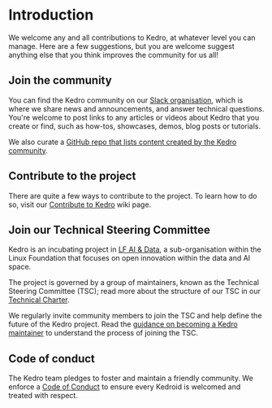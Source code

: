 # Introduction

We welcome any and all contributions to Kedro, at whatever level you can manage. Here are a few suggestions, but you are welcome suggest anything else that you think improves the community for us all!

## Join the community

You can find the Kedro community on our [Slack organisation](https://slack.kedro.org/), which is where we share news and announcements, and answer technical questions. You're welcome to post links to any articles or videos about Kedro that you create or find, such as how-tos, showcases, demos, blog posts or tutorials.

We also curate a [GitHub repo that lists content created by the Kedro community](https://github.com/kedro-org/awesome-kedro).

## Contribute to the project

There are quite a few ways to contribute to the project. To learn how to do so, visit our [Contribute to Kedro](https://github.com/kedro-org/kedro/wiki/Contribute-to-Kedro) wiki page.

## Join our Technical Steering Committee

Kedro is an incubating project in [LF AI & Data](https://lfaidata.foundation/), a sub-organisation within the Linux Foundation that focuses on open innovation within the data and AI space.

The project is governed by a group of maintainers, known as the Technical Steering Committee (TSC); read more about the structure of our TSC in our [Technical Charter](./kedro_technical_charter.pdf).

We regularly invite community members to join the TSC and help define the future of the Kedro project. Read the [guidance on becoming a Kedro maintainer](https://docs.kedro.org/en/stable/contribution/technical_steering_committee.html) to understand the process of joining the TSC.


## Code of conduct

The Kedro team pledges to foster and maintain a friendly community. We enforce a [Code of Conduct](./CODE_OF_CONDUCT.md) to ensure every Kedroid is welcomed and treated with respect.
